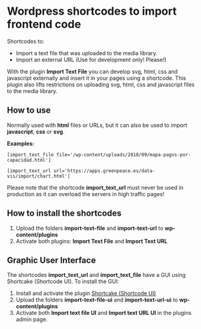 # Wordpress shortcodes to import frontend code

Shortcodes to:

* Import a text file that was uploaded to the media library.
* Import an external URL (Use for development only! Please!)

With the plugin **Import Text File** you can develop svg, html, css and javascript externally and insert it in your pages using a shortcode. This plugin also lifts restrictions on uploading svg, html, css and javascript files to the media library.

## How to use

Normally used with **html** files or URLs, but it can also be used to import **javascript**, **css** or **svg**.

**Examples:**

```
[import_text_file file='/wp-content/uploads/2018/09/mapa-pagos-por-capacidad.html']

[import_text_url url='https://apps.greenpeace.es/data-vis/import/chart.html']
```

Please note that the shortcode **import_text_url** must never be used in production as it can overload the servers in high traffic pages!

## How to install the shortcodes

1. Upload the folders **import-text-file** and **import-text-url** to **wp-content/plugins** 
2. Activate both plugins: **Import Text File** and **Import Text URL**

## Graphic User Interface

The shortcodes **import_text_url** and **import_text_file** have a GUI using Shortcake (Shortcode UI). To install the GUI:

1. Install and activate the plugin [Shortcake (Shortcode UI)](https://wordpress.org/plugins/shortcode-ui/)
2. Upload the folders  **import-text-file-ui** and **import-text-url-ui** to **wp-content/plugins**
3. Activate both **Import text file UI** and **Import text URL UI** in the plugins admin page.
